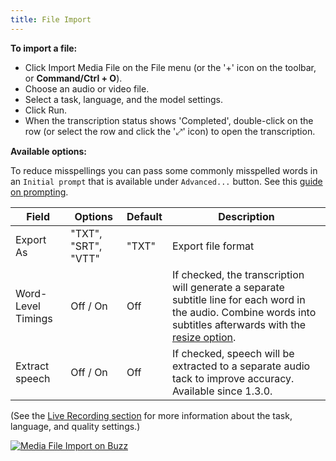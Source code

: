```yaml
---
title: File Import
---
```


**To import a file:**

- Click Import Media File on the File menu (or the '+' icon on the toolbar, or **Command/Ctrl + O**).
- Choose an audio or video file.
- Select a task, language, and the model settings.
- Click Run.
- When the transcription status shows 'Completed', double-click on the row (or select the row and click the '⤢' icon) to
  open the transcription.

**Available options:**

To reduce misspellings you can pass some commonly misspelled words in an `Initial prompt` that is available under `Advanced...` button. See this [guide on prompting](https://cookbook.openai.com/examples/whisper_prompting_guide#pass-names-in-the-prompt-to-prevent-misspellings).  


| Field              | Options             | Default | Description                                                                                                                                                                                                                           |
| ------------------ | ------------------- | ------- |---------------------------------------------------------------------------------------------------------------------------------------------------------------------------------------------------------------------------------------|
| Export As          | "TXT", "SRT", "VTT" | "TXT"   | Export file format                                                                                                                                                                                                                    |
| Word-Level Timings | Off / On            | Off     | If checked, the transcription will generate a separate subtitle line for each word in the audio. Combine words into subtitles afterwards with the [resize option](https://chidiwilliams.github.io/buzz/docs/usage/edit_and_resize).   |
| Extract speech     | Off / On            | Off     | If checked, speech will be extracted to a separate audio tack to improve accuracy. Available since 1.3.0.                                                                                                                             |

(See the [Live Recording section](https://chidiwilliams.github.io/buzz/docs/usage/live_recording) for more information about the task, language, and quality settings.)

[![Media File Import on Buzz](https://cdn.loom.com/sessions/thumbnails/cf263b099ac3481082bb56d19b7c87fe-with-play.gif)](https://www.loom.com/share/cf263b099ac3481082bb56d19b7c87fe "Media File Import on Buzz")
